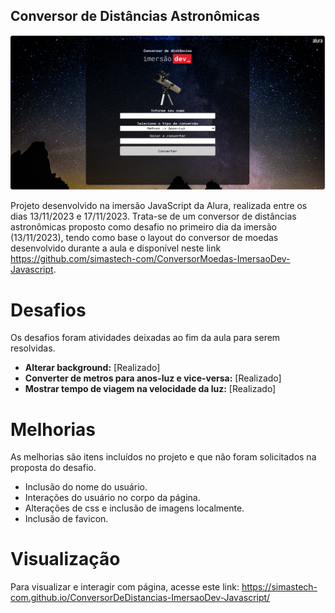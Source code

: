 ## Conversor de Distâncias Astronômicas

<img src="https://github.com/simastech-com/ConversorDeDistancias-ImersaoDev-Javascript/blob/main/img/splash.png" width="600">

Projeto desenvolvido na imersão JavaScript da Alura, realizada entre os dias 13/11/2023 e 17/11/2023. Trata-se de um conversor de distâncias astronômicas proposto como desafio no primeiro dia da imersão (13/11/2023), tendo como base o layout do conversor de moedas desenvolvido durante a aula e disponível neste link https://github.com/simastech-com/ConversorMoedas-ImersaoDev-Javascript.

# Desafios
Os desafios foram atividades deixadas ao fim da aula para serem resolvidas.

<ul>
    <li><b>Alterar background:</b> [Realizado]</li>
    <li><b>Converter de metros para anos-luz e vice-versa:</b> [Realizado]</li>
    <li><b>Mostrar tempo de viagem na velocidade da luz:</b> [Realizado]</li>
</ul>

# Melhorias
As melhorias são itens incluídos no projeto e que não foram solicitados na proposta do desafio.

<ul>
    <li>Inclusão do nome do usuário.</li>
    <li>Interações do usuário no corpo da página.</li>
    <li>Alterações de css e inclusão de imagens localmente.</li>
    <li>Inclusão de favicon.</li>
</ul>

# Visualização
Para visualizar e interagir com  página, acesse este link: https://simastech-com.github.io/ConversorDeDistancias-ImersaoDev-Javascript/